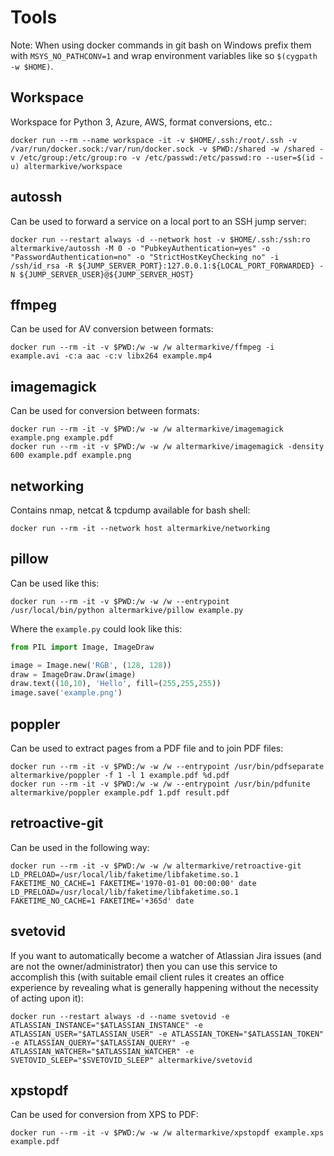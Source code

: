 # Tools

Note: When using docker commands in git bash on Windows prefix them with `MSYS_NO_PATHCONV=1` and wrap environment variables like so `$(cygpath -w $HOME)`.


## Workspace

Workspace for Python 3, Azure, AWS, format conversions, etc.:

    docker run --rm --name workspace -it -v $HOME/.ssh:/root/.ssh -v /var/run/docker.sock:/var/run/docker.sock -v $PWD:/shared -w /shared -v /etc/group:/etc/group:ro -v /etc/passwd:/etc/passwd:ro --user=$(id -u) altermarkive/workspace


## autossh

Can be used to forward a service on a local port to an SSH jump server:

    docker run --restart always -d --network host -v $HOME/.ssh:/ssh:ro altermarkive/autossh -M 0 -o "PubkeyAuthentication=yes" -o "PasswordAuthentication=no" -o "StrictHostKeyChecking no" -i /ssh/id_rsa -R ${JUMP_SERVER_PORT}:127.0.0.1:${LOCAL_PORT_FORWARDED} -N ${JUMP_SERVER_USER}@${JUMP_SERVER_HOST}


## ffmpeg

Can be used for AV conversion between formats:

    docker run --rm -it -v $PWD:/w -w /w altermarkive/ffmpeg -i example.avi -c:a aac -c:v libx264 example.mp4


## imagemagick

Can be used for conversion between formats:

    docker run --rm -it -v $PWD:/w -w /w altermarkive/imagemagick example.png example.pdf
    docker run --rm -it -v $PWD:/w -w /w altermarkive/imagemagick -density 600 example.pdf example.png


## networking

Contains nmap, netcat & tcpdump available for bash shell:

    docker run --rm -it --network host altermarkive/networking


## pillow

Can be used like this:

    docker run --rm -it -v $PWD:/w -w /w --entrypoint /usr/local/bin/python altermarkive/pillow example.py

Where the `example.py` could look like this:

```python
from PIL import Image, ImageDraw

image = Image.new('RGB', (128, 128))
draw = ImageDraw.Draw(image)
draw.text((10,10), 'Hello', fill=(255,255,255))
image.save('example.png')
```


## poppler

Can be used to extract pages from a PDF file and to join PDF files:

    docker run --rm -it -v $PWD:/w -w /w --entrypoint /usr/bin/pdfseparate altermarkive/poppler -f 1 -l 1 example.pdf %d.pdf
    docker run --rm -it -v $PWD:/w -w /w --entrypoint /usr/bin/pdfunite altermarkive/poppler example.pdf 1.pdf result.pdf


## retroactive-git

Can be used in the following way:

    docker run --rm -it -v $PWD:/w -w /w altermarkive/retroactive-git
    LD_PRELOAD=/usr/local/lib/faketime/libfaketime.so.1 FAKETIME_NO_CACHE=1 FAKETIME='1970-01-01 00:00:00' date
    LD_PRELOAD=/usr/local/lib/faketime/libfaketime.so.1 FAKETIME_NO_CACHE=1 FAKETIME='+365d' date


## svetovid

If you want to automatically become a watcher of Atlassian Jira issues (and are not the owner/administrator) then you can use this service to accomplish this (with suitable email client rules it creates an office experience by revealing what is generally happening without the necessity of acting upon it):

    docker run --restart always -d --name svetovid -e ATLASSIAN_INSTANCE="$ATLASSIAN_INSTANCE" -e ATLASSIAN_USER="$ATLASSIAN_USER" -e ATLASSIAN_TOKEN="$ATLASSIAN_TOKEN" -e ATLASSIAN_QUERY="$ATLASSIAN_QUERY" -e ATLASSIAN_WATCHER="$ATLASSIAN_WATCHER" -e SVETOVID_SLEEP="$SVETOVID_SLEEP" altermarkive/svetovid


## xpstopdf

Can be used for conversion from XPS to PDF:

    docker run --rm -it -v $PWD:/w -w /w altermarkive/xpstopdf example.xps example.pdf
